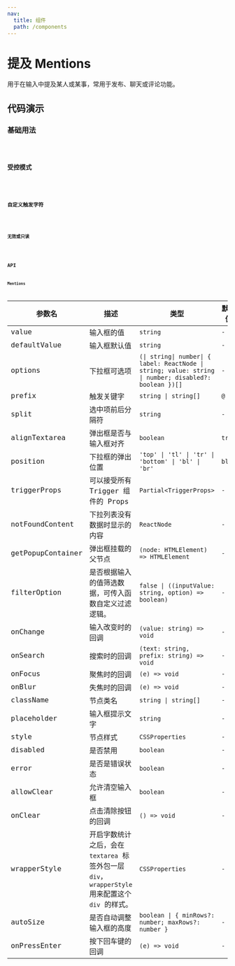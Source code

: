 ```yaml
---
nav:
  title: 组件
  path: /components
---
```


# 提及 Mentions

用于在输入中提及某人或某事，常用于发布、聊天或评论功能。

## 代码演示

### 基础用法

<code src="./__demo__/basic.demo.tsx" />

### 受控模式

<code src="./__demo__/control.demo.tsx" />

### 自定义触发字符

<code src="./__demo__/prefix.demo.tsx" />

### 无效或只读

<code src="./__demo__/status.demo.tsx" />

## API

### Mentions

|参数名|描述|类型|默认值|版本|
|---|---|---|---|---|
|value|输入框的值|`string`|`-`|-|
|defaultValue|输入框默认值|`string`|`-`|-|
|options|下拉框可选项|`(\| string\| number\| { label: ReactNode \| string; value: string \| number; disabled?: boolean })[]`|`-`|-|
|prefix|触发关键字|`string \| string[]`|``@``|-|
|split|选中项前后分隔符|`string`|`-`|-|
|alignTextarea|弹出框是否与输入框对齐|`boolean`|`true`|-|
|position|下拉框的弹出位置|`'top' \| 'tl' \| 'tr' \| 'bottom' \| 'bl' \| 'br'`|`bl`|-|
|triggerProps|可以接受所有 Trigger 组件的 Props|`Partial<TriggerProps>`|`-`|-|
|notFoundContent|下拉列表没有数据时显示的内容|`ReactNode`|`-`|-|
|getPopupContainer|弹出框挂载的父节点|`(node: HTMLElement) => HTMLElement`|`-`|-|
|filterOption|是否根据输入的值筛选数据，可传入函数自定义过滤逻辑。|`false \| ((inputValue: string, option) => boolean)`|`-`|-|
|onChange|输入改变时的回调|`(value: string) => void`|`-`|-|
|onSearch|搜索时的回调|`(text: string, prefix: string) => void`|`-`|-|
|onFocus|聚焦时的回调|`(e) => void`|`-`|-|
|onBlur|失焦时的回调|`(e) => void`|`-`|-|
|className|节点类名|`string \| string[]`|`-`|-|
|placeholder|输入框提示文字|`string`|`-`|-|
|style|节点样式|`CSSProperties`|`-`|-|
|disabled|是否禁用|`boolean`|`-`|-|
|error|是否是错误状态|`boolean`|`-`|-|
|allowClear|允许清空输入框|`boolean`|`-`|2.2.0|
|onClear|点击清除按钮的回调|`() => void`|`-`|2.2.0|
|wrapperStyle|开启字数统计之后，会在 `textarea` 标签外包一层 `div`，`wrapperStyle` 用来配置这个 `div` 的样式。|`CSSProperties`|`-`|-|
|autoSize|是否自动调整输入框的高度|`boolean \| { minRows?: number; maxRows?: number }`|`-`|-|
|onPressEnter|按下回车键的回调|`(e) => void`|`-`|-|

